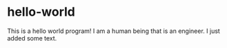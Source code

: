 # hello-world
This is a hello world program!
I am a human being that is an engineer. I just added some text. 
